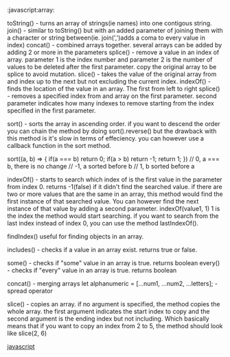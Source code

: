 :javascript:array:

toString() - turns an array of strings(ie names) into one contigous string.
join() - similar to toString() but with an added parameter of joining them with a character or string between(ie. join(',')adds a coma to every value in index)
concat() - combined arrays together. several arrays can be added by adding 2 or more in the parameters
splice() - remove a value in an index of array. parameter 1 is the index number and parameter 2 is the number of values to be deleted after the first parameter.
copy the original array to be splice to avoid mutation. 
slice() - takes the value of the original array from and index up to the next but not excluding the current index.
indexOf() - finds the location of the value in an array. The first from left to right
splice() - removes a specified index from and array on the first parameter. second parameter indicates how many indexes to remove starting from the index specified in the first parameter.


sort() - sorts the array in ascending order. if you want to descend the order you can chain the method by doing sort().reverse() but the drawback with this method is it's slow in terms of effeciency. you can however use a callback function in the sort method. 

sort((a, b) => {
  if(a === b) return 0;
  if(a > b) return -1;
  return 1;
})
// 0, a === b, there is no change
// -1, a sorted before b
// 1, b sorted before a

indexOf() - starts to search which index of is the first value in the parameter from index 0. returns -1(false) if it didn't find the searched value. if there are
two or more values that are the same in an array, this method would find the first instance of that searched value. You can however find the next instance of that
value by adding a second parameter. indexOf(value1, 1) 1 is the index the method would start searching. if you want to search from the last index instead of index
0, you can use the method lastIndexOf().

findIndex() useful for finding objects in an array.

includes() - checks if a value in an array exist. returns true or false.

some() -  checks if "some" value in an array is true. returns boolean
every() - checks if "every" value in an array is true. returns boolean

concat() - merging arrays
let alphanumeric = [...num1, ...num2, ...letters]; - spread operator

slice() - copies an array. if no argument is specified, the method copies the whole array. the first argument indicates the start index to copy and the second argument is the ending index but not including. Which basically means that if you want to copy an index from 2 to 5, the method should look like slice(2, 6)

[javascript](javascript.md)
